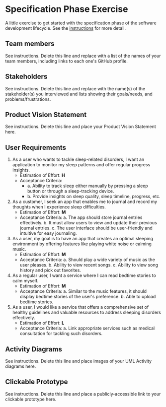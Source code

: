 # Specification Phase Exercise

A little exercise to get started with the specification phase of the software development lifecycle. See the [instructions](instructions.md) for more detail.

## Team members

See instructions. Delete this line and replace with a list of the names of your team members, including links to each one's GitHub profile.

## Stakeholders

See instructions. Delete this line and replace with the name(s) of the stakeholder(s) you interviewed and lists showing their goals/needs, and problems/frustrations.

## Product Vision Statement

See instructions. Delete this line and place your Product Vision Statement here.

## User Requirements

1. As a user who wants to tackle sleep-related disorders, I want an application to monitor my sleep patterns and offer regular progress insights.
   - Estimation of Effort: **H**
   - Acceptance Criteria:
       - a. Ability to track sleep either manually by pressing a sleep button or through a sleep-tracking device.
       - b. Provide insights on sleep quality, sleep timeline, progress, etc.
2. As a customer, I seek an app that enables me to journal and record my thoughts when I experience sleep difficulties.
   - Estimation of Effort: **M**
   - Acceptance Criteria:
       a. The app should store journal entries effectively.
       b. It must allow users to view and update their previous journal entries.
       c. The user interface should be user-friendly and intuitive for easy journaling.
3. As a user, my goal is to have an app that creates an optimal sleeping environment by offering features like playing white noise or calming music.
   - Estimation of Effort: **M**
   - Acceptance Criteria:
       a. Should play a wide variety of music as the user pleases.
       b. Ability to view recent songs.
       c. Ability to view song history and pick out favorites.
4. As a regular user, I want a service where I can read bedtime stories to calm myself.
   - Estimation of Effort: **M**
   - Acceptance Criteria:
       a. Similar to the music features, it should display bedtime stories of the user's preference.
       b. Able to upload bedtime stories.
5. As a user, I would like a service that offers a comprehensive set of healthy guidelines and valuable resources to address sleeping disorders effectively.
   - Estimation of Effort: **L**
   - Acceptance Criteria:
      a. Link appropriate services such as medical consultation for tackling such disorders.
## Activity Diagrams

See instructions. Delete this line and place images of your UML Activity diagrams here.

## Clickable Prototype

See instructions. Delete this line and place a publicly-accessible link to your clickable prototype here.
